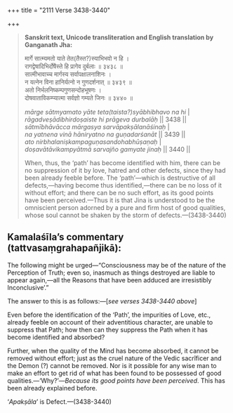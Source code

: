 +++
title = "2111 Verse 3438-3440"

+++
> **Sanskrit text, Unicode transliteration and English translation by Ganganath Jha:** 
>
> मार्गे सात्म्यमतो याते तेत(तैस्त?)स्याभिभवो न हि ।  
> रागद्वेषादिभिर्दोषैस्ते हि प्रागेव दुर्बलाः ॥ ३४३८ ॥  
> सात्मीभावाच्च मार्गस्य सर्वापक्षालनाशिनः ।  
> न यत्नेन विना हानिर्यत्नो न गुणदर्शनात् ॥ ३४३९ ॥  
> अतो निर्भलनिष्कम्पगुणसन्दोहभूषणः ।  
> दोषवाताविकम्प्यात्मा सर्वज्ञो गम्यते जिनः ॥ ३४४० ॥ 
>
> *mārge sātmyamato yāte teta(taista?)syābhibhavo na hi* \|  
> *rāgadveṣādibhirdoṣaiste hi prāgeva durbalāḥ* \|\| 3438 \|\|  
> *sātmībhāvācca mārgasya sarvāpakṣālanāśinaḥ* \|  
> *na yatnena vinā hāniryatno na guṇadarśanāt* \|\| 3439 \|\|  
> *ato nirbhalaniṣkampaguṇasandohabhūṣaṇaḥ* \|  
> *doṣavātāvikampyātmā sarvajño gamyate jinaḥ* \|\| 3440 \|\| 
>
> When, thus, the ‘path’ has become identified with him, there can be no suppression of it by love, hatred and other defects, since they had been already feeble before. The ‘path’—which is destructive of all defects,—having become thus identified,—there can be no loss of it without effort; and there can be no such effort, as its good points have been perceived.—Thus it is that Jina is understood to be the omniscient person adorned by a pure and firm host of good qualities, whose soul cannot be shaken by the storm of defects.—(3438-3440)



## Kamalaśīla’s commentary (tattvasaṃgrahapañjikā):

The following might be urged—“Consciousness may be of the nature of the Perception of Truth; even so, inasmuch as things destroyed are liable to appear again,—all the Reasons that have been adduced are irresistibly Inconclusive’.”

The answer to this is as follows:—[*see verses 3438-3440 above*]

Even before the identification of the ‘Path’, the impurities of Love, etc., already feeble on account of their adventitious character, are unable to suppress that Path; how then can they suppress the Path when it has become identified and absorbed?

Further, when the quality of the Mind has become absorbed, it cannot be removed without effort; just as the cruel nature of the Vedic sacrîficer and the Demon (?) cannot be removed. Nor is it possible for any wise man to make an effort to get rid of what has been found to be possessed of good qualities.—‘Why?’—*Because its good points have been perceived*. This has been already explained before.

‘*Apakṣāla*’ is Defect.—(3438-3440)



